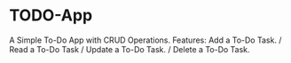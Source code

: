 # TODO-App
A Simple To-Do App with CRUD Operations. Features:  Add a To-Do Task. / Read a To-Do Task / Update a To-Do Task. / Delete a To-Do Task.
